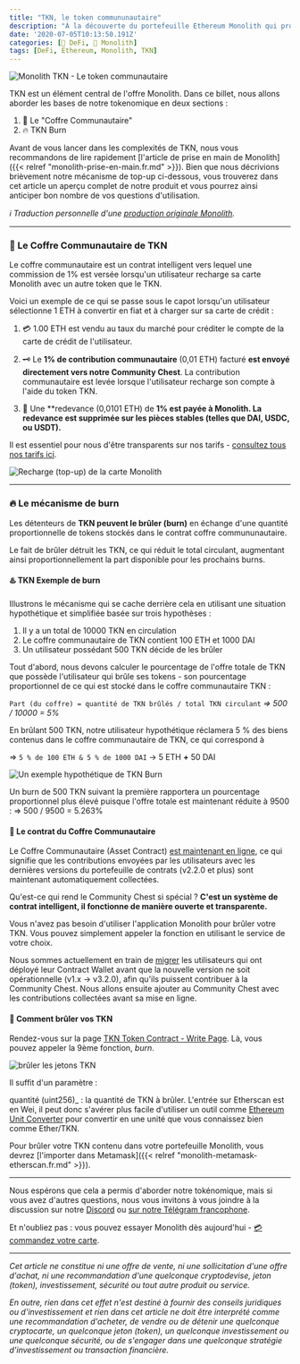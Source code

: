 ```yaml
---
title: "TKN, le token commununautaire" 
description: "À la découverte du portefeuille Ethereum Monolith qui propose un carte de crédit Visa tout en conservant un contrôle total sur vos actifs."
date: '2020-07-05T10:13:50.191Z'
categories: [🌌 DeFi, 👾 Monolith]
tags: [DeFi, Ethereum, Monolith, TKN]
---
```


![Monolith TKN - Le token communautaire](/img/2020/tkn-token-communautaire/cover.jpeg)

TKN est un élément central de l'offre Monolith. Dans ce billet, nous allons aborder les bases de notre tokenomique en deux sections :

1. 🏦 Le "Coffre Communautaire"
2. 🔥 TKN Burn

Avant de vous lancer dans les complexités de TKN, nous vous recommandons de lire rapidement [l'article de prise en main de Monolith]({{< relref "monolith-prise-en-main.fr.md" >}}). Bien que nous décrivions brièvement notre mécanisme de top-up ci-dessous, vous trouverez dans cet article un aperçu complet de notre produit et vous pourrez ainsi anticiper bon nombre de vos questions d'utilisation.

_ℹ Traduction personnelle d'une [production originale Monolith](https://medium.com/monolith/tkn-101-the-community-token-8ba00a13fbc7)._

---

### 🏦 Le Coffre Communautaire de TKN

Le coffre communautaire est un contrat intelligent vers lequel une commission de 1% est versée lorsqu'un utilisateur recharge sa carte Monolith avec un autre token que le TKN.

Voici un exemple de ce qui se passe sous le capot lorsqu'un utilisateur sélectionne 1 ETH à convertir en fiat et à charger sur sa carte de crédit :

1. 💳 1.00 ETH est vendu au taux du marché pour créditer le compte de la carte de crédit de l'utilisateur.

1. 🗝 Le **1% de contribution communautaire** (0,01 ETH) facturé **est envoyé directement vers notre Community Chest**. La contribution communautaire est levée lorsque l'utilisateur recharge son compte à l'aide du token TKN.

1. 🔮 Une **redevance (0,0101 ETH) de **1% est payée à Monolith. La redevance est supprimée sur les pièces stables (telles que DAI, USDC, ou USDT).**

Il est essentiel pour nous d'être transparents sur nos tarifs - [consultez tous nos tarifs ici](https://monolith.xyz/pricing/).

![Recharge (top-up) de la carte Monolith](/img/2020/tkn-token-communautaire/1-top-up.png)

---

### 🔥 Le mécanisme de burn

Les détenteurs de **TKN peuvent le brûler (burn)** en échange d'une quantité proportionnelle de tokens stockés dans le contrat coffre commununautaire.

Le fait de brûler détruit les TKN, ce qui réduit le total circulant, augmentant ainsi proportionnellement la part disponible pour les prochains burns.

#### ♨️ TKN Exemple de burn

Illustrons le mécanisme qui se cache derrière cela en utilisant une situation hypothétique et simplifiée basée sur trois hypothèses :

1. Il y a un total de 10000 TKN en circulation
2. Le coffre communautaire de TKN contient 100 ETH et 1000 DAI
3. Un utilisateur possédant 500 TKN décide de les brûler

Tout d'abord, nous devons calculer le pourcentage de l'offre totale de TKN que possède l'utilisateur qui brûle ses tokens - son pourcentage proportionnel de ce qui est stocké dans le coffre communautaire TKN :

`Part (du coffre) = quantité de TKN brûlés / total TKN circulant`
*⇒ 500 / 10000 = 5%*

En brûlant 500 TKN, notre utilisateur hypothétique réclamera 5 % des biens contenus dans le coffre communautaire de TKN, ce qui correspond à

⇒ `5 % de 100 ETH & 5 % de 1000 DAI`
→ 5 ETH **+** 50 DAI

![Un exemple hypothétique de TKN Burn](/img/2020/tkn-token-communautaire/2-tkn-burn.png)

Un burn de 500 TKN suivant la première rapportera un pourcentage proportionnel plus élevé puisque l'offre totale est maintenant réduite à 9500 :
⇒ 500 / 9500 = 5.263%

#### 📜 Le contrat du Coffre Communautaire

Le Coffre Communautaire (Asset Contract) [est maintenant en ligne](https://etherscan.io/address/asset-contract.tokencard.eth), ce qui signifie que les contributions envoyées par les utilisateurs avec les dernières versions du portefeuille de contrats (v2.2.0 et plus) sont maintenant automatiquement collectées.

Qu'est-ce qui rend le Community Chest si spécial ? **C'est un système de contrat intelligent, il fonctionne de manière ouverte et transparente.**

Vous n'avez pas besoin d'utiliser l'application Monolith pour brûler votre TKN. Vous pouvez simplement appeler la fonction en utilisant le service de votre choix.

Nous sommes actuellement en train de [migrer](https://medium.com/monolith/your-monolith-account-is-due-for-an-upgrade-35b1814a01ed) les utilisateurs qui ont déployé leur Contract Wallet avant que la nouvelle version ne soit opérationnelle (v1.x -> v3.2.0), afin qu'ils puissent contribuer à la Community Chest. Nous allons ensuite ajouter au Community Chest avec les contributions collectées avant sa mise en ligne.

#### 📘 Comment brûler vos TKN

Rendez-vous sur la page [TKN Token Contract - Write Page](https://etherscan.io/address/0xaaaf91d9b90df800df4f55c205fd6989c977e73a#writeContract). Là, vous pouvez appeler la 9ème fonction, _burn_.

![brûler les jetons TKN](/img/2020/tkn-token-communautaire/3-burning-tkn.png)

Il suffit d'un paramètre :

quantité (uint256)_ : la quantité de TKN à brûler. L'entrée sur Etherscan est en Wei, il peut donc s'avérer plus facile d'utiliser un outil comme [Ethereum Unit Converter](https://www.etherchain.org/tools/unitConverter) pour convertir en une unité que vous connaissez bien comme Ether/TKN.

Pour brûler votre TKN contenu dans votre portefeuille Monolith, vous devrez [l'importer dans Metamask]({{< relref "monolith-metamask-etherscan.fr.md" >}}).

---

Nous espérons que cela a permis d'aborder notre tokénomique, mais si vous avez d'autres questions, nous vous invitons à vous joindre à la discussion sur notre [Discord](https://discord.gg/YrrFpFd) ou [sur notre Télégram francophone](https://t.me/Monolith_fr).

Et n'oubliez pas : vous pouvez essayer Monolith dès aujourd'hui - [💳  commandez votre carte](https://monolith.xyz).

---

_Cet article ne constitue ni une offre de vente, ni une sollicitation d'une offre d'achat, ni une recommandation d'une quelconque cryptodevise, jeton (token), investissement, sécurité ou tout autre produit ou service._

_En outre, rien dans cet effet n'est destiné à fournir des conseils juridiques ou d'investissement et rien dans cet article ne doit être interprété comme une recommandation d'acheter, de vendre ou de détenir une quelconque cryptocarte, un quelconque jeton (token), un quelconque investissement ou une quelconque sécurité, ou de s'engager dans une quelconque stratégie d'investissement ou transaction financière._